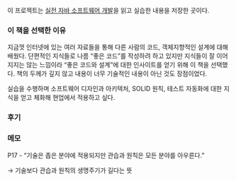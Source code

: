 이 프로젝트는 [실전 자바 소프트웨어 개발](https://www.aladin.co.kr/shop/wproduct.aspx?ItemId=242651862)을 읽고 실습한 내용을 저장한 곳이다. 

### 이 책을 선택한 이유

지금껏 인터넷에 있는 여러 자료들을 통해 다른 사람의 코드, 객체지향적인 설계에 대해 배웠다. 단편적인 지식들로 나름 “좋은 코드”를 작성하려 하고 있지만 지식들이 잘 이어지지는 않는 느낌이라 “좋은 코드와 설계”에 대한 인사이트를 얻기 위해 이 책을 선택했다. 책의 두께가 깊지 않고 내용이 너무 기술적인 내용이 아닌 것도 장점이었다.   

실습을 수행하며 소프트웨어 디자인과 아키텍처, SOLID 원칙, 테스트 자동화에 대한 지식을 얻고 체화해 현업에서 적용하고 싶다.

### 후기 

### 메모

P17 - “기술은 좁은 분야에 적용되지만 관습과 원칙은 모든 분야를 아우른다.”

→ 기술보다 관습과 원칙의 생명주기가 길다는 뜻
